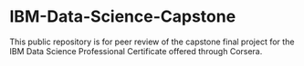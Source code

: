 # IBM-Data-Science-Capstone

This public repository is for peer review of the capstone final project for the IBM Data Science Professional Certificate offered through Corsera. 
